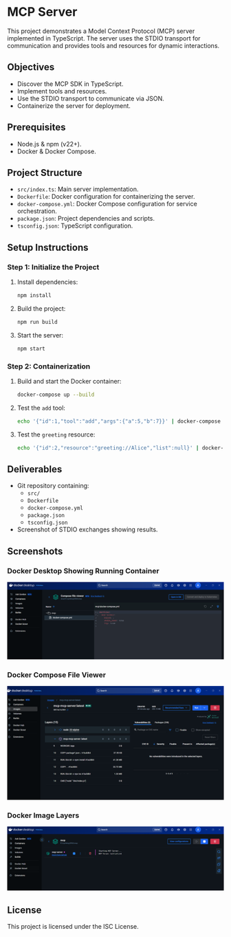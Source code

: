 # MCP Server

This project demonstrates a Model Context Protocol (MCP) server implemented in TypeScript. The server uses the STDIO transport for communication and provides tools and resources for dynamic interactions.

## Objectives

- Discover the MCP SDK in TypeScript.
- Implement tools and resources.
- Use the STDIO transport to communicate via JSON.
- Containerize the server for deployment.

## Prerequisites

- Node.js & npm (v22+).
- Docker & Docker Compose.

## Project Structure

- `src/index.ts`: Main server implementation.
- `Dockerfile`: Docker configuration for containerizing the server.
- `docker-compose.yml`: Docker Compose configuration for service orchestration.
- `package.json`: Project dependencies and scripts.
- `tsconfig.json`: TypeScript configuration.

## Setup Instructions

### Step 1: Initialize the Project

1. Install dependencies:
   ```bash
   npm install
   ```

2. Build the project:
   ```bash
   npm run build
   ```

3. Start the server:
   ```bash
   npm start
   ```

### Step 2: Containerization

1. Build and start the Docker container:
   ```bash
   docker-compose up --build
   ```

2. Test the `add` tool:
   ```bash
   echo '{"id":1,"tool":"add","args":{"a":5,"b":7}}' | docker-compose exec -T mcp-server node dist/index.js
   ```

3. Test the `greeting` resource:
   ```bash
   echo '{"id":2,"resource":"greeting://Alice","list":null}' | docker-compose exec -T mcp-server node dist/index.js
   ```

## Deliverables

- Git repository containing:
  - `src/`
  - `Dockerfile`
  - `docker-compose.yml`
  - `package.json`
  - `tsconfig.json`
- Screenshot of STDIO exchanges showing results.

## Screenshots

### Docker Desktop Showing Running Container
![Docker Desktop Running Container](images/image.png)

### Docker Compose File Viewer
![Docker Compose File Viewer](images/image1.png)

### Docker Image Layers
![Docker Image Layers](images/image2.png)

## License

This project is licensed under the ISC License.
